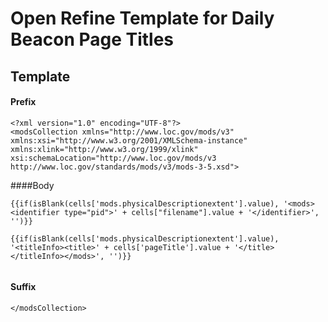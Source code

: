 # Open Refine Template for Daily Beacon Page Titles


## Template

#### Prefix

```
<?xml version="1.0" encoding="UTF-8"?>
<modsCollection xmlns="http://www.loc.gov/mods/v3" xmlns:xsi="http://www.w3.org/2001/XMLSchema-instance" xmlns:xlink="http://www.w3.org/1999/xlink" xsi:schemaLocation="http://www.loc.gov/mods/v3 http://www.loc.gov/standards/mods/v3/mods-3-5.xsd">
```
####Body

```
{{if(isBlank(cells['mods.physicalDescriptionextent'].value), '<mods><identifier type="pid">' + cells["filename"].value + '</identifier>', '')}}

{{if(isBlank(cells['mods.physicalDescriptionextent'].value), '<titleInfo><title>' + cells['pageTitle'].value + '</title></titleInfo></mods>', '')}}


```

#### Suffix

```
</modsCollection>
```